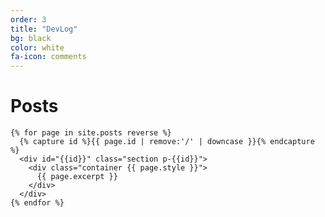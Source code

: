 ```yaml
---
order: 3
title: "DevLog"
bg: black
color: white
fa-icon: comments
---
```

# Posts

    {% for page in site.posts reverse %}
      {% capture id %}{{ page.id | remove:'/' | downcase }}{% endcapture %}
      <div id="{{id}}" class="section p-{{id}}">
        <div class="container {{ page.style }}">
          {{ page.excerpt }}
        </div>
      </div>
    {% endfor %}
